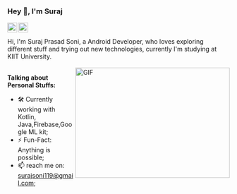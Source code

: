 ### Hey 👋, I'm Suraj

<a href="https://twitter.com/starbow118">
  <img align="left" alt="Suraj | Twitter" width="22px" src="https://cdn.jsdelivr.net/npm/simple-icons@v3/icons/twitter.svg" />
</a>
<a href="https://www.linkedin.com/in/suraj-prasad-soni-47273b192/">
  <img align="left" alt="Suraj's LinkdeIN" width="22px" src="https://cdn.jsdelivr.net/npm/simple-icons@v3/icons/linkedin.svg" />
</a>
<br />
<br />
Hi, I'm Suraj Prasad Soni, a Android Developer, who loves exploring different stuff and trying out new technologies, currently I'm studying at KIIT University. 
<br/>
<br/>
  <img align="right" height="250" width="350" alt="GIF" src="https://i.pinimg.com/originals/e1/f3/41/e1f3413bf5036045713341394f617225.gif" />

**Talking about Personal Stuffs:**

- 🛠 Currently working with Kotlin, Java,Firebase,Google ML kit; 
- ⚡️ Fun-Fact: Anything is possible;
- 📫 reach me on: surajsoni119@gmail.com;


